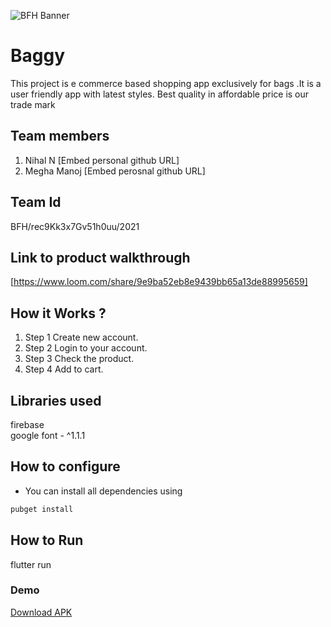 ![BFH Banner](https://trello-attachments.s3.amazonaws.com/542e9c6316504d5797afbfb9/542e9c6316504d5797afbfc1/39dee8d993841943b5723510ce663233/Frame_19.png)

# Baggy
This project is e commerce based shopping app  exclusively for bags .It is a user friendly app with latest styles. Best quality in affordable price is our trade mark


## Team members
1. Nihal N [Embed personal github URL]
2. Megha Manoj [Embed perosnal github URL]

## Team Id
BFH/rec9Kk3x7Gv51h0uu/2021

## Link to product walkthrough
[https://www.loom.com/share/9e9ba52eb8e9439bb65a13de88995659]

## How it Works ?
1. Step 1 Create new account.
2. Step 2 Login to your account.
3. Step 3 Check the product.
4. Step 4 Add to cart. 


## Libraries used
firebase
<br>
google font - ^1.1.1

## How to configure
* You can install all dependencies using 
```sh
pubget install
```
## How to Run

flutter run

### Demo

<a href="https://drive.google.com/file/d/13RiyQmYfx3dp8-aAHIWmLAtZkYAbukWS/view?usp=sharing"> Download APK</a>
